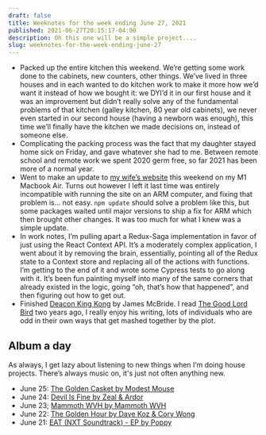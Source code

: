 ```yaml
---
draft: false
title: Weeknotes for the week ending June 27, 2021
published: 2021-06-27T20:15:17-04:00
description: Oh this one will be a simple project....
slug: weeknotes-for-the-week-ending-june-27
---
```


- Packed up the entire kitchen this weekend. We’re getting some work done to the cabinets, new counters, other things. We’ve lived in three houses and in each wanted to do kitchen work to make it more how we’d want it instead of how we bought it: we DYI’d it in our first house and it was an improvement but didn’t really solve any of the fundamental problems of that kitchen (galley kitchen, 80 year old cabinets), we never even started in our second house (having a newborn was enough), this time we’ll finally have the kitchen we made decisions on, instead of someone else.
- Complicating the packing process was the fact that my daughter stayed home sick on Friday, and gave whatever she had to me. Between remote school and remote work we spent 2020 germ free, so far 2021 has been more of a normal year.
- Went to make an update to [my wife’s website](https://shelflovepodcast.com) this weekend on my M1 Macbook Air. Turns out however I left it last time was entirely incompatible with running the site on an ARM computer, and fixing that problem is... not easy. `npm update` should solve a problem like this, but some packages waited until major versions to ship a fix for ARM which then brought other changes. It was too much for what I knew was a simple update.
- In work notes, I’m pulling apart a Redux-Saga implementation in favor of just using the React Context API. It’s a moderately complex application, I went about it by removing the brain, essentially, pointing all of the Redux state to a Context store and replacing all of the actions with functions. I’m getting to the end of it and wrote some Cypress tests to go along with it. It’s been fun painting myself into many of the same corners that already existed in the logic, going “oh, that’s how that happened”, and then figuring out how to get out. 
- Finished [Deacon King Kong](https://www.indiebound.org/book/9780735216723) by James McBride. I read [The Good Lord Bird](https://www.indiebound.org/book/9781594632785) two years ago, I really enjoy his writing, lots of individuals who are odd in their own ways that get mashed together by the plot.

## Album a day
As always, I get lazy about listening to new things when I’m doing house projects. There’s always music on, it's just not often anything new.

- June 25: [‎The Golden Casket by Modest Mouse](https://music.apple.com/us/album/the-golden-casket/1565510000)
- June 24: [‎Devil Is Fine by Zeal & Ardor](https://music.apple.com/us/album/devil-is-fine/1170171234)
- June 23; [‎Mammoth WVH by Mammoth WVH](https://music.apple.com/us/album/mammoth-wvh/1551117636)
- June 22: [‎The Golden Hour by Dave Koz & Cory Wong](https://music.apple.com/us/album/the-golden-hour/1563492883)
- June 21: [‎EAT (NXT Soundtrack) - EP by Poppy](https://music.apple.com/us/album/eat-nxt-soundtrack-ep/1569831419)